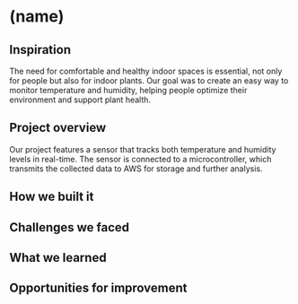 # (name)
## Inspiration
The need for comfortable and healthy indoor spaces is essential, not only for people but also for indoor plants. Our goal was to create an easy way to monitor temperature and humidity, helping people optimize their environment and support plant health.

## Project overview
Our project features a sensor that tracks both temperature and humidity levels in real-time. The sensor is connected to a microcontroller, which transmits the collected data to AWS for storage and further analysis.
## How we built it

## Challenges we faced

## What we learned

## Opportunities for improvement
